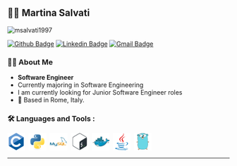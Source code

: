 
## :woman_technologist: Martina Salvati
<p align="left"> <img src="https://komarev.com/ghpvc/?username=msalvati1997" alt="msalvati1997" /> </p>

[![Github Badge](https://img.shields.io/badge/-Github-000?style=flat-square&logo=Github&logoColor=white&link=https://github.com/msalvati1997)](https://github.com/msalvati1997)
[![Linkedin Badge](https://img.shields.io/badge/-LinkedIn-blue?style=flat-square&logo=Linkedin&logoColor=white&link=https://www.linkedin.com/in/msalvati1997/)](https://www.linkedin.com/in/msalvati1997/)
[![Gmail Badge](https://img.shields.io/badge/-Gmail-c14438?style=flat-square&logo=Gmail&logoColor=white&link=mailto:salvatimartina97@gmail.com)](mailto:salvatimartina97@gmail.com)

### :woman_technologist: About Me 
-  **Software Engineer**
-  Currently majoring in Software Engineering
-  I am currently looking for Junior Software Engineer roles
- 🎯 Based in Rome, Italy.

### :hammer_and_wrench: Languages and Tools :

<div>
  <img src="https://github.com/devicons/devicon/blob/master/icons/c/c-original.svg" title="C" alt="C" width="40" height="40"/>&nbsp;
  <img src="https://github.com/devicons/devicon/blob/master/icons/python/python-original.svg" title="Python" alt="Python" width="40" height="40"/>&nbsp;
  <img src="https://github.com/devicons/devicon/blob/master/icons/mysql/mysql-original-wordmark.svg" title="MySQL"  alt="MySQL" width="40" height="40"/>&nbsp;
  <img src="https://github.com/devicons/devicon/blob/master/icons/bash/bash-original.svg" title="Shell" alt="Shell" width="40" height="40"/>&nbsp;
  <img src="https://github.com/devicons/devicon/blob/master/icons/docker/docker-original.svg" title="Docker" alt="Docker" width="40" height="40"/>&nbsp;
  <img src="https://github.com/devicons/devicon/blob/master/icons/java/java-original.svg" title="Java" alt="Java" width="40" height="40"/>&nbsp;
  <img src="https://github.com/devicons/devicon/blob/master/icons/go/go-original.svg" title="Go" alt="Go" width="40" height="40"/>&nbsp;


</div>


---
